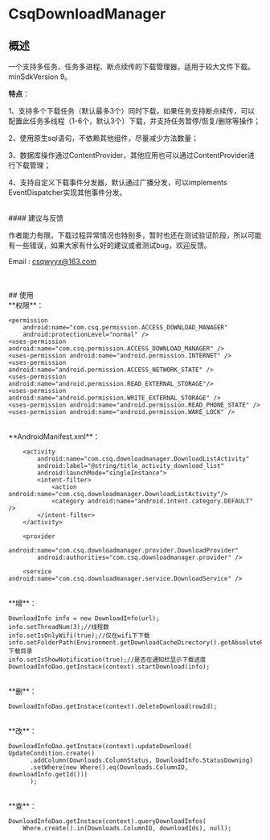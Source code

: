 # CsqDownloadManager


## 概述

一个支持多任务、任务多进程、断点续传的下载管理器，适用于较大文件下载。minSdkVersion 9。


**特点**：

1、支持多个下载任务（默认最多3个）同时下载，如果任务支持断点续传，可以配置此任务多线程（1-6个，默认3个）下载，并支持任务暂停/恢复/删除等操作；

2、使用原生sql语句，不依赖其他组件，尽量减少方法数量；

3、数据库操作通过ContentProvider，其他应用也可以通过ContentProvider进行下载管理；

4、支持自定义下载事件分发器，默认通过广播分发，可以implements EventDispatcher实现其他事件分发。

<br>
#### 建议与反馈

作者能力有限，下载过程异常情况也特别多，暂时也还在测试验证阶段，所以可能有一些错误，如果大家有什么好的建议或者测试bug，欢迎反馈。

Email : <csqwyyx@163.com>


<br>
<br>
## 使用

<br>
**权限**：
    
    <permission
        android:name="com.csq.permission.ACCESS_DOWNLOAD_MANAGER"
        android:protectionLevel="normal" />
    <uses-permission android:name="com.csq.permission.ACCESS_DOWNLOAD_MANAGER" />
    <uses-permission android:name="android.permission.INTERNET" />
    <uses-permission android:name="android.permission.ACCESS_NETWORK_STATE" />
    <uses-permission android:name="android.permission.READ_EXTERNAL_STORAGE"/>
    <uses-permission android:name="android.permission.WRITE_EXTERNAL_STORAGE" />
    <uses-permission android:name="android.permission.READ_PHONE_STATE" />
    <uses-permission android:name="android.permission.WAKE_LOCK" />

<br>
**AndroidManifest.xml**：
    
        <activity
            android:name="com.csq.downloadmanager.DownloadListActivity"
            android:label="@string/title_activity_download_list"
            android:launchMode="singleInstance">
            <intent-filter>
                <action android:name="com.csq.downloadmanager.DownloadListActivity"/>
                <category android:name="android.intent.category.DEFAULT" />
            </intent-filter>
        </activity>

        <provider
            android:name="com.csq.downloadmanager.provider.DownloadProvider"
            android:authorities="com.csq.downloadmanager.provider" />

        <service android:name="com.csq.downloadmanager.service.DownloadService" />

<br>
**增**：

    DownloadInfo info = new DownloadInfo(url);
    info.setThreadNum(3);//线程数
    info.setIsOnlyWifi(true);//仅在wifi下下载
    info.setFolderPath(Environment.getDownloadCacheDirectory().getAbsolutePath());//下载目录
    info.setIsShowNotification(true);//是否在通知栏显示下载进度
    DownloadInfoDao.getInstace(context).startDownload(info);

<br>
**删**：
    
    DownloadInfoDao.getInstace(context).deleteDownload(rowId);

<br>
**改**：

    DownloadInfoDao.getInstace(context).updateDownload(
    UpdateCondition.create()
          .addColumn(Downloads.ColumnStatus, DownloadInfo.StatusDowning)
          .setWhere(new Where().eq(Downloads.ColumnID, downloadInfo.getId()))
          );

<br>
**查**：

    DownloadInfoDao.getInstace(context).queryDownloadInfos(
        Where.create().in(Downloads.ColumnID, downloadIds), null);







